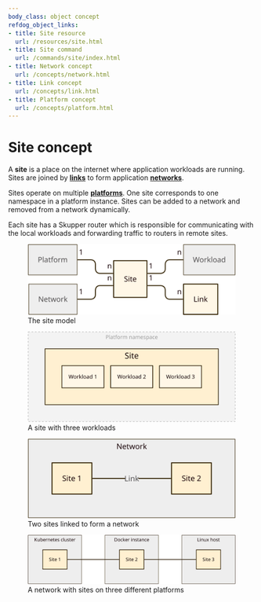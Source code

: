 ```yaml
---
body_class: object concept
refdog_object_links:
- title: Site resource
  url: /resources/site.html
- title: Site command
  url: /commands/site/index.html
- title: Network concept
  url: /concepts/network.html
- title: Link concept
  url: /concepts/link.html
- title: Platform concept
  url: /concepts/platform.html
---
```


# Site concept

<section>

A **site** is a place on the internet where application workloads
are running.  Sites are joined by **[links](link.html)** to form
application **[networks](network.html)**.

Sites operate on multiple **[platforms](platform.html)**.  One site
corresponds to one namespace in a platform instance.  Sites can be
added to a network and removed from a network dynamically.

Each site has a Skupper router which is responsible for
communicating with the local workloads and forwarding traffic to
routers in remote sites.

<figure>
  <img src="images/site-model.svg"/>
  <figcaption>The site model</figcaption>
</figure>

<figure>
  <img src="images/site-1.svg"/>
  <figcaption>A site with three workloads</figcaption>
</figure>

<figure>
  <img src="images/site-2.svg"/>
  <figcaption>Two sites linked to form a network</figcaption>
</figure>

<figure>
  <img src="images/site-3.svg"/>
  <figcaption>A network with sites on three different
  platforms</figcaption>
</figure>

</section>
